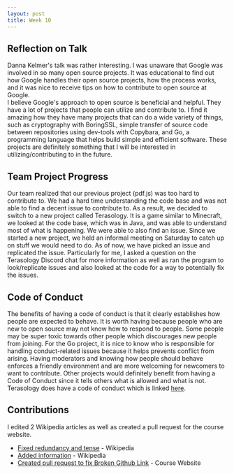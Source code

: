 ```yaml
--- 
layout: post
title: Week 10
---
```


## Reflection on Talk  
Danna Kelmer's talk was rather interesting. I was unaware that Google was involved in so many open source projects. It was educational to find out how Google handles their open source projects, how the process works, and it was nice to receive tips on how to contribute to open source at Google.   
I believe Google's approach to open source is beneficial and helpful. They have a lot of projects that people can utilize and contribute to. I find it amazing how they have many projects that can do a wide variety of things, such as cryptography with BoringSSL, simple transfer of source code between repositories using dev-tools with Copybara, and Go, a programming language that helps build simple and efficient software. These projects are definitely something that I will be interested in utilizing/contributing to in the future. 

## Team Project Progress  
Our team realized that our previous project (pdf.js) was too hard to contribute to. We had a hard time understanding the code base and was not able to find a decent issue to contribute to. As a result, we decided to switch to a new project called Terasology. It is a game similar to Minecraft, we looked at the code base, which was in Java, and was able to understand most of what is happening. We were able to also find an issue. Since we started a new project, we held an informal meeting on Saturday to catch up on stuff we would need to do. As of now, we have picked an issue and replicated the issue. Particularly for me, I asked a question on the Terasology Discord chat for more information as well as ran the program to look/replicate issues and also looked at the code for a way to potentially fix the issues.

## Code of Conduct  
The benefits of having a code of conduct is that it clearly establishes how people are expected to behave. It is worth having because people who are new to open source may not know how to respond to people. Some people may be super toxic towards other people which discourages new people from joining. For the Go project, it is nice to know who is responsible for handling conduct-related issues because it helps prevents conflict from arising. Having moderators and knowing how people should behave enforces a friendly environment and are more welcoming for newcomers to want to contribute. Other projects would definitely benefit from having a Code of Conduct since it tells others what is allowed and what is not. Terasology does have a code of conduct which is linked [here](https://github.com/MovingBlocks/Terasology/blob/develop/docs/Conduct.md). 

## Contributions
I edited 2 Wikipedia articles as well as created a pull request for the course website.
* [Fixed redundancy and tense](https://en.wikipedia.org/w/index.php?title=Asaka_(musician)&oldid=834283706) - Wikipedia
* [Added information](https://en.wikipedia.org/w/index.php?title=Flow_(band)&oldid=834318813) - Wikipedia
* [Created pull request to fix Broken Github Link](https://github.com/joannakl/cs480_s18/pull/106) - Course Website



